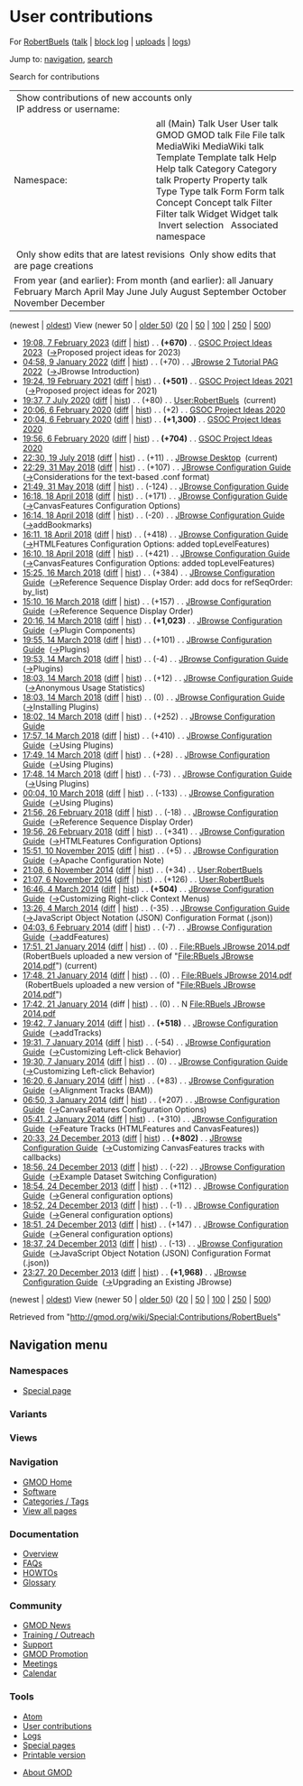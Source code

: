 <div id="mw-page-base" class="noprint">

</div>

<div id="mw-head-base" class="noprint">

</div>

<div id="content" class="mw-body" role="main">

<span id="top"></span>

<div id="mw-js-message" style="display:none;">

</div>



# <span dir="auto">User contributions</span>

<div id="bodyContent">

<div id="contentSub">

For [RobertBuels](/wiki/User:RobertBuels "User:RobertBuels")
([talk](/wiki/User_talk:RobertBuels "User talk:RobertBuels") \| [block
log](/mediawiki/index.php?title=Special:Log/block&page=User%3ARobertBuels "Special:Log/block")
\|
[uploads](/wiki/Special:ListFiles/RobertBuels "Special:ListFiles/RobertBuels")
\| [logs](/wiki/Special:Log/RobertBuels "Special:Log/RobertBuels"))

</div>

<div id="jump-to-nav" class="mw-jump">

Jump to: [navigation](#mw-navigation), [search](#p-search)

</div>

<div id="mw-content-text">

Search for contributions

<table class="mw-contributions-table">
<colgroup>
<col style="width: 50%" />
<col style="width: 50%" />
</colgroup>
<tbody>
<tr class="odd">
<td colspan="2"> Show contributions of new accounts only<br />
 IP address or username:</td>
</tr>
<tr class="even">
<td class="mw-label">Namespace:</td>
<td>all (Main) Talk User User talk GMOD GMOD talk File File talk
MediaWiki MediaWiki talk Template Template talk Help Help talk Category
Category talk Property Property talk Type Type talk Form Form talk
Concept Concept talk Filter Filter talk Widget Widget talk  
 Invert selection 
 Associated namespace </td>
</tr>
<tr class="odd">
<td colspan="2"></td>
</tr>
<tr class="even">
<td colspan="2"> Only show edits that are latest revisions
 Only show edits that are page creations</td>
</tr>
<tr class="odd">
<td colspan="2">From year (and earlier): From month (and earlier): all
January February March April May June July August September October
November December</td>
</tr>
</tbody>
</table>

(newest \| <a
href="/mediawiki/index.php?title=Special:Contributions/RobertBuels&amp;dir=prev&amp;target=RobertBuels"
class="mw-lastlink" rel="last"
title="Special:Contributions/RobertBuels">oldest</a>) View (newer 50 \|
<a
href="/mediawiki/index.php?title=Special:Contributions/RobertBuels&amp;offset=20131220232730&amp;target=RobertBuels"
class="mw-nextlink" rel="next"
title="Special:Contributions/RobertBuels">older 50</a>) (<a
href="/mediawiki/index.php?title=Special:Contributions/RobertBuels&amp;offset=&amp;limit=20&amp;target=RobertBuels"
class="mw-numlink" title="Special:Contributions/RobertBuels">20</a> \|
<a
href="/mediawiki/index.php?title=Special:Contributions/RobertBuels&amp;offset=&amp;limit=50&amp;target=RobertBuels"
class="mw-numlink" title="Special:Contributions/RobertBuels">50</a> \|
<a
href="/mediawiki/index.php?title=Special:Contributions/RobertBuels&amp;offset=&amp;limit=100&amp;target=RobertBuels"
class="mw-numlink" title="Special:Contributions/RobertBuels">100</a> \|
<a
href="/mediawiki/index.php?title=Special:Contributions/RobertBuels&amp;offset=&amp;limit=250&amp;target=RobertBuels"
class="mw-numlink" title="Special:Contributions/RobertBuels">250</a> \|
<a
href="/mediawiki/index.php?title=Special:Contributions/RobertBuels&amp;offset=&amp;limit=500&amp;target=RobertBuels"
class="mw-numlink" title="Special:Contributions/RobertBuels">500</a>)

- <a
  href="/mediawiki/index.php?title=GSOC_Project_Ideas_2023&amp;oldid=28467"
  class="mw-changeslist-date" title="GSOC Project Ideas 2023">19:08, 7
  February 2023</a>
  ([diff](/mediawiki/index.php?title=GSOC_Project_Ideas_2023&diff=prev&oldid=28467 "GSOC Project Ideas 2023")
  \|
  [hist](/mediawiki/index.php?title=GSOC_Project_Ideas_2023&action=history "GSOC Project Ideas 2023"))
  <span class="mw-changeslist-separator">. .</span> **(+670)**‎
  <span class="mw-changeslist-separator">. .</span>
  <a href="/wiki/GSOC_Project_Ideas_2023" class="mw-contributions-title"
  title="GSOC Project Ideas 2023">GSOC Project Ideas 2023</a> ‎
  <span class="comment">([→](/wiki/GSOC_Project_Ideas_2023#Proposed_project_ideas_for_2023 "GSOC Project Ideas 2023")‎<span dir="auto"><span class="autocomment">Proposed
  project ideas for 2023</span></span>)</span>
- <a
  href="/mediawiki/index.php?title=JBrowse_2_Tutorial_PAG_2022&amp;oldid=28102"
  class="mw-changeslist-date" title="JBrowse 2 Tutorial PAG 2022">04:58, 9
  January 2022</a>
  ([diff](/mediawiki/index.php?title=JBrowse_2_Tutorial_PAG_2022&diff=prev&oldid=28102 "JBrowse 2 Tutorial PAG 2022")
  \|
  [hist](/mediawiki/index.php?title=JBrowse_2_Tutorial_PAG_2022&action=history "JBrowse 2 Tutorial PAG 2022"))
  <span class="mw-changeslist-separator">. .</span>
  <span class="mw-plusminus-pos" dir="ltr"
  title="23,497 bytes after change">(+70)</span>‎
  <span class="mw-changeslist-separator">. .</span>
  <a href="/wiki/JBrowse_2_Tutorial_PAG_2022"
  class="mw-contributions-title"
  title="JBrowse 2 Tutorial PAG 2022">JBrowse 2 Tutorial PAG 2022</a> ‎
  <span class="comment">([→](/wiki/JBrowse_2_Tutorial_PAG_2022#JBrowse_Introduction "JBrowse 2 Tutorial PAG 2022")‎<span dir="auto"><span class="autocomment">JBrowse
  Introduction</span></span>)</span>
- <a
  href="/mediawiki/index.php?title=GSOC_Project_Ideas_2021&amp;oldid=27921"
  class="mw-changeslist-date" title="GSOC Project Ideas 2021">19:24, 19
  February 2021</a>
  ([diff](/mediawiki/index.php?title=GSOC_Project_Ideas_2021&diff=prev&oldid=27921 "GSOC Project Ideas 2021")
  \|
  [hist](/mediawiki/index.php?title=GSOC_Project_Ideas_2021&action=history "GSOC Project Ideas 2021"))
  <span class="mw-changeslist-separator">. .</span> **(+501)**‎
  <span class="mw-changeslist-separator">. .</span>
  <a href="/wiki/GSOC_Project_Ideas_2021" class="mw-contributions-title"
  title="GSOC Project Ideas 2021">GSOC Project Ideas 2021</a> ‎
  <span class="comment">([→](/wiki/GSOC_Project_Ideas_2021#Proposed_project_ideas_for_2021 "GSOC Project Ideas 2021")‎<span dir="auto"><span class="autocomment">Proposed
  project ideas for 2021</span></span>)</span>
- <a href="/mediawiki/index.php?title=User:RobertBuels&amp;oldid=27896"
  class="mw-changeslist-date" title="User:RobertBuels">19:37, 7 July
  2020</a>
  ([diff](/mediawiki/index.php?title=User:RobertBuels&diff=prev&oldid=27896 "User:RobertBuels")
  \|
  [hist](/mediawiki/index.php?title=User:RobertBuels&action=history "User:RobertBuels"))
  <span class="mw-changeslist-separator">. .</span>
  <span class="mw-plusminus-pos" dir="ltr"
  title="1,139 bytes after change">(+80)</span>‎
  <span class="mw-changeslist-separator">. .</span>
  <a href="/wiki/User:RobertBuels" class="mw-contributions-title"
  title="User:RobertBuels">User:RobertBuels</a> ‎
  <span class="mw-uctop">(current)</span>
- <a
  href="/mediawiki/index.php?title=GSOC_Project_Ideas_2020&amp;oldid=27870"
  class="mw-changeslist-date" title="GSOC Project Ideas 2020">20:06, 6
  February 2020</a>
  ([diff](/mediawiki/index.php?title=GSOC_Project_Ideas_2020&diff=prev&oldid=27870 "GSOC Project Ideas 2020")
  \|
  [hist](/mediawiki/index.php?title=GSOC_Project_Ideas_2020&action=history "GSOC Project Ideas 2020"))
  <span class="mw-changeslist-separator">. .</span>
  <span class="mw-plusminus-pos" dir="ltr"
  title="18,769 bytes after change">(+2)</span>‎
  <span class="mw-changeslist-separator">. .</span>
  <a href="/wiki/GSOC_Project_Ideas_2020" class="mw-contributions-title"
  title="GSOC Project Ideas 2020">GSOC Project Ideas 2020</a> ‎
- <a
  href="/mediawiki/index.php?title=GSOC_Project_Ideas_2020&amp;oldid=27869"
  class="mw-changeslist-date" title="GSOC Project Ideas 2020">20:04, 6
  February 2020</a>
  ([diff](/mediawiki/index.php?title=GSOC_Project_Ideas_2020&diff=prev&oldid=27869 "GSOC Project Ideas 2020")
  \|
  [hist](/mediawiki/index.php?title=GSOC_Project_Ideas_2020&action=history "GSOC Project Ideas 2020"))
  <span class="mw-changeslist-separator">. .</span> **(+1,300)**‎
  <span class="mw-changeslist-separator">. .</span>
  <a href="/wiki/GSOC_Project_Ideas_2020" class="mw-contributions-title"
  title="GSOC Project Ideas 2020">GSOC Project Ideas 2020</a> ‎
- <a
  href="/mediawiki/index.php?title=GSOC_Project_Ideas_2020&amp;oldid=27868"
  class="mw-changeslist-date" title="GSOC Project Ideas 2020">19:56, 6
  February 2020</a>
  ([diff](/mediawiki/index.php?title=GSOC_Project_Ideas_2020&diff=prev&oldid=27868 "GSOC Project Ideas 2020")
  \|
  [hist](/mediawiki/index.php?title=GSOC_Project_Ideas_2020&action=history "GSOC Project Ideas 2020"))
  <span class="mw-changeslist-separator">. .</span> **(+704)**‎
  <span class="mw-changeslist-separator">. .</span>
  <a href="/wiki/GSOC_Project_Ideas_2020" class="mw-contributions-title"
  title="GSOC Project Ideas 2020">GSOC Project Ideas 2020</a> ‎
- <a href="/mediawiki/index.php?title=JBrowse_Desktop&amp;oldid=27703"
  class="mw-changeslist-date" title="JBrowse Desktop">22:30, 19 July
  2018</a>
  ([diff](/mediawiki/index.php?title=JBrowse_Desktop&diff=prev&oldid=27703 "JBrowse Desktop")
  \|
  [hist](/mediawiki/index.php?title=JBrowse_Desktop&action=history "JBrowse Desktop"))
  <span class="mw-changeslist-separator">. .</span>
  <span class="mw-plusminus-pos" dir="ltr"
  title="3,315 bytes after change">(+11)</span>‎
  <span class="mw-changeslist-separator">. .</span>
  <a href="/wiki/JBrowse_Desktop" class="mw-contributions-title"
  title="JBrowse Desktop">JBrowse Desktop</a> ‎
  <span class="mw-uctop">(current)</span>
- <a
  href="/mediawiki/index.php?title=JBrowse_Configuration_Guide&amp;oldid=27695"
  class="mw-changeslist-date" title="JBrowse Configuration Guide">22:29,
  31 May 2018</a>
  ([diff](/mediawiki/index.php?title=JBrowse_Configuration_Guide&diff=prev&oldid=27695 "JBrowse Configuration Guide")
  \|
  [hist](/mediawiki/index.php?title=JBrowse_Configuration_Guide&action=history "JBrowse Configuration Guide"))
  <span class="mw-changeslist-separator">. .</span>
  <span class="mw-plusminus-pos" dir="ltr"
  title="188,819 bytes after change">(+107)</span>‎
  <span class="mw-changeslist-separator">. .</span>
  <a href="/wiki/JBrowse_Configuration_Guide"
  class="mw-contributions-title"
  title="JBrowse Configuration Guide">JBrowse Configuration Guide</a> ‎
  <span class="comment">([→](/wiki/JBrowse_Configuration_Guide#Considerations_for_the_text-based_.conf_format "JBrowse Configuration Guide")‎<span dir="auto"><span class="autocomment">Considerations
  for the text-based .conf format</span></span>)</span>
- <a
  href="/mediawiki/index.php?title=JBrowse_Configuration_Guide&amp;oldid=27694"
  class="mw-changeslist-date" title="JBrowse Configuration Guide">21:49,
  31 May 2018</a>
  ([diff](/mediawiki/index.php?title=JBrowse_Configuration_Guide&diff=prev&oldid=27694 "JBrowse Configuration Guide")
  \|
  [hist](/mediawiki/index.php?title=JBrowse_Configuration_Guide&action=history "JBrowse Configuration Guide"))
  <span class="mw-changeslist-separator">. .</span>
  <span class="mw-plusminus-neg" dir="ltr"
  title="188,712 bytes after change">(-124)</span>‎
  <span class="mw-changeslist-separator">. .</span>
  <a href="/wiki/JBrowse_Configuration_Guide"
  class="mw-contributions-title"
  title="JBrowse Configuration Guide">JBrowse Configuration Guide</a> ‎
- <a
  href="/mediawiki/index.php?title=JBrowse_Configuration_Guide&amp;oldid=27676"
  class="mw-changeslist-date" title="JBrowse Configuration Guide">16:18,
  18 April 2018</a>
  ([diff](/mediawiki/index.php?title=JBrowse_Configuration_Guide&diff=prev&oldid=27676 "JBrowse Configuration Guide")
  \|
  [hist](/mediawiki/index.php?title=JBrowse_Configuration_Guide&action=history "JBrowse Configuration Guide"))
  <span class="mw-changeslist-separator">. .</span>
  <span class="mw-plusminus-pos" dir="ltr"
  title="187,319 bytes after change">(+171)</span>‎
  <span class="mw-changeslist-separator">. .</span>
  <a href="/wiki/JBrowse_Configuration_Guide"
  class="mw-contributions-title"
  title="JBrowse Configuration Guide">JBrowse Configuration Guide</a> ‎
  <span class="comment">([→](/wiki/JBrowse_Configuration_Guide#CanvasFeatures_Configuration_Options "JBrowse Configuration Guide")‎<span dir="auto"><span class="autocomment">CanvasFeatures
  Configuration Options</span></span>)</span>
- <a
  href="/mediawiki/index.php?title=JBrowse_Configuration_Guide&amp;oldid=27675"
  class="mw-changeslist-date" title="JBrowse Configuration Guide">16:14,
  18 April 2018</a>
  ([diff](/mediawiki/index.php?title=JBrowse_Configuration_Guide&diff=prev&oldid=27675 "JBrowse Configuration Guide")
  \|
  [hist](/mediawiki/index.php?title=JBrowse_Configuration_Guide&action=history "JBrowse Configuration Guide"))
  <span class="mw-changeslist-separator">. .</span>
  <span class="mw-plusminus-neg" dir="ltr"
  title="187,148 bytes after change">(-20)</span>‎
  <span class="mw-changeslist-separator">. .</span>
  <a href="/wiki/JBrowse_Configuration_Guide"
  class="mw-contributions-title"
  title="JBrowse Configuration Guide">JBrowse Configuration Guide</a> ‎
  <span class="comment">([→](/wiki/JBrowse_Configuration_Guide#addBookmarks "JBrowse Configuration Guide")‎<span dir="auto"><span class="autocomment">addBookmarks</span></span>)</span>
- <a
  href="/mediawiki/index.php?title=JBrowse_Configuration_Guide&amp;oldid=27674"
  class="mw-changeslist-date" title="JBrowse Configuration Guide">16:11,
  18 April 2018</a>
  ([diff](/mediawiki/index.php?title=JBrowse_Configuration_Guide&diff=prev&oldid=27674 "JBrowse Configuration Guide")
  \|
  [hist](/mediawiki/index.php?title=JBrowse_Configuration_Guide&action=history "JBrowse Configuration Guide"))
  <span class="mw-changeslist-separator">. .</span>
  <span class="mw-plusminus-pos" dir="ltr"
  title="187,168 bytes after change">(+418)</span>‎
  <span class="mw-changeslist-separator">. .</span>
  <a href="/wiki/JBrowse_Configuration_Guide"
  class="mw-contributions-title"
  title="JBrowse Configuration Guide">JBrowse Configuration Guide</a> ‎
  <span class="comment">([→](/wiki/JBrowse_Configuration_Guide#HTMLFeatures_Configuration_Options "JBrowse Configuration Guide")‎<span dir="auto"><span class="autocomment">HTMLFeatures
  Configuration Options: </span> added topLevelFeatures</span>)</span>
- <a
  href="/mediawiki/index.php?title=JBrowse_Configuration_Guide&amp;oldid=27673"
  class="mw-changeslist-date" title="JBrowse Configuration Guide">16:10,
  18 April 2018</a>
  ([diff](/mediawiki/index.php?title=JBrowse_Configuration_Guide&diff=prev&oldid=27673 "JBrowse Configuration Guide")
  \|
  [hist](/mediawiki/index.php?title=JBrowse_Configuration_Guide&action=history "JBrowse Configuration Guide"))
  <span class="mw-changeslist-separator">. .</span>
  <span class="mw-plusminus-pos" dir="ltr"
  title="186,750 bytes after change">(+421)</span>‎
  <span class="mw-changeslist-separator">. .</span>
  <a href="/wiki/JBrowse_Configuration_Guide"
  class="mw-contributions-title"
  title="JBrowse Configuration Guide">JBrowse Configuration Guide</a> ‎
  <span class="comment">([→](/wiki/JBrowse_Configuration_Guide#CanvasFeatures_Configuration_Options "JBrowse Configuration Guide")‎<span dir="auto"><span class="autocomment">CanvasFeatures
  Configuration Options: </span> added topLevelFeatures</span>)</span>
- <a
  href="/mediawiki/index.php?title=JBrowse_Configuration_Guide&amp;oldid=27627"
  class="mw-changeslist-date" title="JBrowse Configuration Guide">15:25,
  16 March 2018</a>
  ([diff](/mediawiki/index.php?title=JBrowse_Configuration_Guide&diff=prev&oldid=27627 "JBrowse Configuration Guide")
  \|
  [hist](/mediawiki/index.php?title=JBrowse_Configuration_Guide&action=history "JBrowse Configuration Guide"))
  <span class="mw-changeslist-separator">. .</span>
  <span class="mw-plusminus-pos" dir="ltr"
  title="185,515 bytes after change">(+384)</span>‎
  <span class="mw-changeslist-separator">. .</span>
  <a href="/wiki/JBrowse_Configuration_Guide"
  class="mw-contributions-title"
  title="JBrowse Configuration Guide">JBrowse Configuration Guide</a> ‎
  <span class="comment">([→](/wiki/JBrowse_Configuration_Guide#Reference_Sequence_Display_Order "JBrowse Configuration Guide")‎<span dir="auto"><span class="autocomment">Reference
  Sequence Display Order: </span> add docs for refSeqOrder:
  by_list</span>)</span>
- <a
  href="/mediawiki/index.php?title=JBrowse_Configuration_Guide&amp;oldid=27626"
  class="mw-changeslist-date" title="JBrowse Configuration Guide">15:10,
  16 March 2018</a>
  ([diff](/mediawiki/index.php?title=JBrowse_Configuration_Guide&diff=prev&oldid=27626 "JBrowse Configuration Guide")
  \|
  [hist](/mediawiki/index.php?title=JBrowse_Configuration_Guide&action=history "JBrowse Configuration Guide"))
  <span class="mw-changeslist-separator">. .</span>
  <span class="mw-plusminus-pos" dir="ltr"
  title="185,131 bytes after change">(+157)</span>‎
  <span class="mw-changeslist-separator">. .</span>
  <a href="/wiki/JBrowse_Configuration_Guide"
  class="mw-contributions-title"
  title="JBrowse Configuration Guide">JBrowse Configuration Guide</a> ‎
  <span class="comment">([→](/wiki/JBrowse_Configuration_Guide#Reference_Sequence_Display_Order "JBrowse Configuration Guide")‎<span dir="auto"><span class="autocomment">Reference
  Sequence Display Order</span></span>)</span>
- <a
  href="/mediawiki/index.php?title=JBrowse_Configuration_Guide&amp;oldid=27625"
  class="mw-changeslist-date" title="JBrowse Configuration Guide">20:16,
  14 March 2018</a>
  ([diff](/mediawiki/index.php?title=JBrowse_Configuration_Guide&diff=prev&oldid=27625 "JBrowse Configuration Guide")
  \|
  [hist](/mediawiki/index.php?title=JBrowse_Configuration_Guide&action=history "JBrowse Configuration Guide"))
  <span class="mw-changeslist-separator">. .</span> **(+1,023)**‎
  <span class="mw-changeslist-separator">. .</span>
  <a href="/wiki/JBrowse_Configuration_Guide"
  class="mw-contributions-title"
  title="JBrowse Configuration Guide">JBrowse Configuration Guide</a> ‎
  <span class="comment">([→](/wiki/JBrowse_Configuration_Guide#Plugin_Components "JBrowse Configuration Guide")‎<span dir="auto"><span class="autocomment">Plugin
  Components</span></span>)</span>
- <a
  href="/mediawiki/index.php?title=JBrowse_Configuration_Guide&amp;oldid=27624"
  class="mw-changeslist-date" title="JBrowse Configuration Guide">19:55,
  14 March 2018</a>
  ([diff](/mediawiki/index.php?title=JBrowse_Configuration_Guide&diff=prev&oldid=27624 "JBrowse Configuration Guide")
  \|
  [hist](/mediawiki/index.php?title=JBrowse_Configuration_Guide&action=history "JBrowse Configuration Guide"))
  <span class="mw-changeslist-separator">. .</span>
  <span class="mw-plusminus-pos" dir="ltr"
  title="183,951 bytes after change">(+101)</span>‎
  <span class="mw-changeslist-separator">. .</span>
  <a href="/wiki/JBrowse_Configuration_Guide"
  class="mw-contributions-title"
  title="JBrowse Configuration Guide">JBrowse Configuration Guide</a> ‎
  <span class="comment">([→](/wiki/JBrowse_Configuration_Guide#Plugins "JBrowse Configuration Guide")‎<span dir="auto"><span class="autocomment">Plugins</span></span>)</span>
- <a
  href="/mediawiki/index.php?title=JBrowse_Configuration_Guide&amp;oldid=27623"
  class="mw-changeslist-date" title="JBrowse Configuration Guide">19:53,
  14 March 2018</a>
  ([diff](/mediawiki/index.php?title=JBrowse_Configuration_Guide&diff=prev&oldid=27623 "JBrowse Configuration Guide")
  \|
  [hist](/mediawiki/index.php?title=JBrowse_Configuration_Guide&action=history "JBrowse Configuration Guide"))
  <span class="mw-changeslist-separator">. .</span>
  <span class="mw-plusminus-neg" dir="ltr"
  title="183,850 bytes after change">(-4)</span>‎
  <span class="mw-changeslist-separator">. .</span>
  <a href="/wiki/JBrowse_Configuration_Guide"
  class="mw-contributions-title"
  title="JBrowse Configuration Guide">JBrowse Configuration Guide</a> ‎
  <span class="comment">([→](/wiki/JBrowse_Configuration_Guide#Plugins "JBrowse Configuration Guide")‎<span dir="auto"><span class="autocomment">Plugins</span></span>)</span>
- <a
  href="/mediawiki/index.php?title=JBrowse_Configuration_Guide&amp;oldid=27622"
  class="mw-changeslist-date" title="JBrowse Configuration Guide">18:03,
  14 March 2018</a>
  ([diff](/mediawiki/index.php?title=JBrowse_Configuration_Guide&diff=prev&oldid=27622 "JBrowse Configuration Guide")
  \|
  [hist](/mediawiki/index.php?title=JBrowse_Configuration_Guide&action=history "JBrowse Configuration Guide"))
  <span class="mw-changeslist-separator">. .</span>
  <span class="mw-plusminus-pos" dir="ltr"
  title="183,854 bytes after change">(+12)</span>‎
  <span class="mw-changeslist-separator">. .</span>
  <a href="/wiki/JBrowse_Configuration_Guide"
  class="mw-contributions-title"
  title="JBrowse Configuration Guide">JBrowse Configuration Guide</a> ‎
  <span class="comment">([→](/wiki/JBrowse_Configuration_Guide#Anonymous_Usage_Statistics "JBrowse Configuration Guide")‎<span dir="auto"><span class="autocomment">Anonymous
  Usage Statistics</span></span>)</span>
- <a
  href="/mediawiki/index.php?title=JBrowse_Configuration_Guide&amp;oldid=27621"
  class="mw-changeslist-date" title="JBrowse Configuration Guide">18:03,
  14 March 2018</a>
  ([diff](/mediawiki/index.php?title=JBrowse_Configuration_Guide&diff=prev&oldid=27621 "JBrowse Configuration Guide")
  \|
  [hist](/mediawiki/index.php?title=JBrowse_Configuration_Guide&action=history "JBrowse Configuration Guide"))
  <span class="mw-changeslist-separator">. .</span>
  <span class="mw-plusminus-null" dir="ltr"
  title="183,842 bytes after change">(0)</span>‎
  <span class="mw-changeslist-separator">. .</span>
  <a href="/wiki/JBrowse_Configuration_Guide"
  class="mw-contributions-title"
  title="JBrowse Configuration Guide">JBrowse Configuration Guide</a> ‎
  <span class="comment">([→](/wiki/JBrowse_Configuration_Guide#Installing_Plugins "JBrowse Configuration Guide")‎<span dir="auto"><span class="autocomment">Installing
  Plugins</span></span>)</span>
- <a
  href="/mediawiki/index.php?title=JBrowse_Configuration_Guide&amp;oldid=27620"
  class="mw-changeslist-date" title="JBrowse Configuration Guide">18:02,
  14 March 2018</a>
  ([diff](/mediawiki/index.php?title=JBrowse_Configuration_Guide&diff=prev&oldid=27620 "JBrowse Configuration Guide")
  \|
  [hist](/mediawiki/index.php?title=JBrowse_Configuration_Guide&action=history "JBrowse Configuration Guide"))
  <span class="mw-changeslist-separator">. .</span>
  <span class="mw-plusminus-pos" dir="ltr"
  title="183,842 bytes after change">(+252)</span>‎
  <span class="mw-changeslist-separator">. .</span>
  <a href="/wiki/JBrowse_Configuration_Guide"
  class="mw-contributions-title"
  title="JBrowse Configuration Guide">JBrowse Configuration Guide</a> ‎
- <a
  href="/mediawiki/index.php?title=JBrowse_Configuration_Guide&amp;oldid=27619"
  class="mw-changeslist-date" title="JBrowse Configuration Guide">17:57,
  14 March 2018</a>
  ([diff](/mediawiki/index.php?title=JBrowse_Configuration_Guide&diff=prev&oldid=27619 "JBrowse Configuration Guide")
  \|
  [hist](/mediawiki/index.php?title=JBrowse_Configuration_Guide&action=history "JBrowse Configuration Guide"))
  <span class="mw-changeslist-separator">. .</span>
  <span class="mw-plusminus-pos" dir="ltr"
  title="183,590 bytes after change">(+410)</span>‎
  <span class="mw-changeslist-separator">. .</span>
  <a href="/wiki/JBrowse_Configuration_Guide"
  class="mw-contributions-title"
  title="JBrowse Configuration Guide">JBrowse Configuration Guide</a> ‎
  <span class="comment">([→](/wiki/JBrowse_Configuration_Guide#Using_Plugins "JBrowse Configuration Guide")‎<span dir="auto"><span class="autocomment">Using
  Plugins</span></span>)</span>
- <a
  href="/mediawiki/index.php?title=JBrowse_Configuration_Guide&amp;oldid=27618"
  class="mw-changeslist-date" title="JBrowse Configuration Guide">17:49,
  14 March 2018</a>
  ([diff](/mediawiki/index.php?title=JBrowse_Configuration_Guide&diff=prev&oldid=27618 "JBrowse Configuration Guide")
  \|
  [hist](/mediawiki/index.php?title=JBrowse_Configuration_Guide&action=history "JBrowse Configuration Guide"))
  <span class="mw-changeslist-separator">. .</span>
  <span class="mw-plusminus-pos" dir="ltr"
  title="183,180 bytes after change">(+28)</span>‎
  <span class="mw-changeslist-separator">. .</span>
  <a href="/wiki/JBrowse_Configuration_Guide"
  class="mw-contributions-title"
  title="JBrowse Configuration Guide">JBrowse Configuration Guide</a> ‎
  <span class="comment">([→](/wiki/JBrowse_Configuration_Guide#Using_Plugins "JBrowse Configuration Guide")‎<span dir="auto"><span class="autocomment">Using
  Plugins</span></span>)</span>
- <a
  href="/mediawiki/index.php?title=JBrowse_Configuration_Guide&amp;oldid=27617"
  class="mw-changeslist-date" title="JBrowse Configuration Guide">17:48,
  14 March 2018</a>
  ([diff](/mediawiki/index.php?title=JBrowse_Configuration_Guide&diff=prev&oldid=27617 "JBrowse Configuration Guide")
  \|
  [hist](/mediawiki/index.php?title=JBrowse_Configuration_Guide&action=history "JBrowse Configuration Guide"))
  <span class="mw-changeslist-separator">. .</span>
  <span class="mw-plusminus-neg" dir="ltr"
  title="183,152 bytes after change">(-73)</span>‎
  <span class="mw-changeslist-separator">. .</span>
  <a href="/wiki/JBrowse_Configuration_Guide"
  class="mw-contributions-title"
  title="JBrowse Configuration Guide">JBrowse Configuration Guide</a> ‎
  <span class="comment">([→](/wiki/JBrowse_Configuration_Guide#Using_Plugins "JBrowse Configuration Guide")‎<span dir="auto"><span class="autocomment">Using
  Plugins</span></span>)</span>
- <a
  href="/mediawiki/index.php?title=JBrowse_Configuration_Guide&amp;oldid=27616"
  class="mw-changeslist-date" title="JBrowse Configuration Guide">00:04,
  10 March 2018</a>
  ([diff](/mediawiki/index.php?title=JBrowse_Configuration_Guide&diff=prev&oldid=27616 "JBrowse Configuration Guide")
  \|
  [hist](/mediawiki/index.php?title=JBrowse_Configuration_Guide&action=history "JBrowse Configuration Guide"))
  <span class="mw-changeslist-separator">. .</span>
  <span class="mw-plusminus-neg" dir="ltr"
  title="183,225 bytes after change">(-133)</span>‎
  <span class="mw-changeslist-separator">. .</span>
  <a href="/wiki/JBrowse_Configuration_Guide"
  class="mw-contributions-title"
  title="JBrowse Configuration Guide">JBrowse Configuration Guide</a> ‎
  <span class="comment">([→](/wiki/JBrowse_Configuration_Guide#Using_Plugins "JBrowse Configuration Guide")‎<span dir="auto"><span class="autocomment">Using
  Plugins</span></span>)</span>
- <a
  href="/mediawiki/index.php?title=JBrowse_Configuration_Guide&amp;oldid=27611"
  class="mw-changeslist-date" title="JBrowse Configuration Guide">21:56,
  26 February 2018</a>
  ([diff](/mediawiki/index.php?title=JBrowse_Configuration_Guide&diff=prev&oldid=27611 "JBrowse Configuration Guide")
  \|
  [hist](/mediawiki/index.php?title=JBrowse_Configuration_Guide&action=history "JBrowse Configuration Guide"))
  <span class="mw-changeslist-separator">. .</span>
  <span class="mw-plusminus-neg" dir="ltr"
  title="183,358 bytes after change">(-18)</span>‎
  <span class="mw-changeslist-separator">. .</span>
  <a href="/wiki/JBrowse_Configuration_Guide"
  class="mw-contributions-title"
  title="JBrowse Configuration Guide">JBrowse Configuration Guide</a> ‎
  <span class="comment">([→](/wiki/JBrowse_Configuration_Guide#Reference_Sequence_Display_Order "JBrowse Configuration Guide")‎<span dir="auto"><span class="autocomment">Reference
  Sequence Display Order</span></span>)</span>
- <a
  href="/mediawiki/index.php?title=JBrowse_Configuration_Guide&amp;oldid=27610"
  class="mw-changeslist-date" title="JBrowse Configuration Guide">19:56,
  26 February 2018</a>
  ([diff](/mediawiki/index.php?title=JBrowse_Configuration_Guide&diff=prev&oldid=27610 "JBrowse Configuration Guide")
  \|
  [hist](/mediawiki/index.php?title=JBrowse_Configuration_Guide&action=history "JBrowse Configuration Guide"))
  <span class="mw-changeslist-separator">. .</span>
  <span class="mw-plusminus-pos" dir="ltr"
  title="183,376 bytes after change">(+341)</span>‎
  <span class="mw-changeslist-separator">. .</span>
  <a href="/wiki/JBrowse_Configuration_Guide"
  class="mw-contributions-title"
  title="JBrowse Configuration Guide">JBrowse Configuration Guide</a> ‎
  <span class="comment">([→](/wiki/JBrowse_Configuration_Guide#HTMLFeatures_Configuration_Options "JBrowse Configuration Guide")‎<span dir="auto"><span class="autocomment">HTMLFeatures
  Configuration Options</span></span>)</span>
- <a
  href="/mediawiki/index.php?title=JBrowse_Configuration_Guide&amp;oldid=26798"
  class="mw-changeslist-date" title="JBrowse Configuration Guide">15:51,
  10 November 2015</a>
  ([diff](/mediawiki/index.php?title=JBrowse_Configuration_Guide&diff=prev&oldid=26798 "JBrowse Configuration Guide")
  \|
  [hist](/mediawiki/index.php?title=JBrowse_Configuration_Guide&action=history "JBrowse Configuration Guide"))
  <span class="mw-changeslist-separator">. .</span>
  <span class="mw-plusminus-pos" dir="ltr"
  title="150,738 bytes after change">(+5)</span>‎
  <span class="mw-changeslist-separator">. .</span>
  <a href="/wiki/JBrowse_Configuration_Guide"
  class="mw-contributions-title"
  title="JBrowse Configuration Guide">JBrowse Configuration Guide</a> ‎
  <span class="comment">([→](/wiki/JBrowse_Configuration_Guide#Apache_Configuration_Note "JBrowse Configuration Guide")‎<span dir="auto"><span class="autocomment">Apache
  Configuration Note</span></span>)</span>
- <a href="/mediawiki/index.php?title=User:RobertBuels&amp;oldid=26219"
  class="mw-changeslist-date" title="User:RobertBuels">21:08, 6 November
  2014</a>
  ([diff](/mediawiki/index.php?title=User:RobertBuels&diff=prev&oldid=26219 "User:RobertBuels")
  \|
  [hist](/mediawiki/index.php?title=User:RobertBuels&action=history "User:RobertBuels"))
  <span class="mw-changeslist-separator">. .</span>
  <span class="mw-plusminus-pos" dir="ltr"
  title="1,059 bytes after change">(+34)</span>‎
  <span class="mw-changeslist-separator">. .</span>
  <a href="/wiki/User:RobertBuels" class="mw-contributions-title"
  title="User:RobertBuels">User:RobertBuels</a> ‎
- <a href="/mediawiki/index.php?title=User:RobertBuels&amp;oldid=26218"
  class="mw-changeslist-date" title="User:RobertBuels">21:07, 6 November
  2014</a>
  ([diff](/mediawiki/index.php?title=User:RobertBuels&diff=prev&oldid=26218 "User:RobertBuels")
  \|
  [hist](/mediawiki/index.php?title=User:RobertBuels&action=history "User:RobertBuels"))
  <span class="mw-changeslist-separator">. .</span>
  <span class="mw-plusminus-pos" dir="ltr"
  title="1,025 bytes after change">(+126)</span>‎
  <span class="mw-changeslist-separator">. .</span>
  <a href="/wiki/User:RobertBuels" class="mw-contributions-title"
  title="User:RobertBuels">User:RobertBuels</a> ‎
- <a
  href="/mediawiki/index.php?title=JBrowse_Configuration_Guide&amp;oldid=25607"
  class="mw-changeslist-date" title="JBrowse Configuration Guide">16:46, 4
  March 2014</a>
  ([diff](/mediawiki/index.php?title=JBrowse_Configuration_Guide&diff=prev&oldid=25607 "JBrowse Configuration Guide")
  \|
  [hist](/mediawiki/index.php?title=JBrowse_Configuration_Guide&action=history "JBrowse Configuration Guide"))
  <span class="mw-changeslist-separator">. .</span> **(+504)**‎
  <span class="mw-changeslist-separator">. .</span>
  <a href="/wiki/JBrowse_Configuration_Guide"
  class="mw-contributions-title"
  title="JBrowse Configuration Guide">JBrowse Configuration Guide</a> ‎
  <span class="comment">([→](/wiki/JBrowse_Configuration_Guide#Customizing_Right-click_Context_Menus "JBrowse Configuration Guide")‎<span dir="auto"><span class="autocomment">Customizing
  Right-click Context Menus</span></span>)</span>
- <a
  href="/mediawiki/index.php?title=JBrowse_Configuration_Guide&amp;oldid=25604"
  class="mw-changeslist-date" title="JBrowse Configuration Guide">13:26, 4
  March 2014</a>
  ([diff](/mediawiki/index.php?title=JBrowse_Configuration_Guide&diff=prev&oldid=25604 "JBrowse Configuration Guide")
  \|
  [hist](/mediawiki/index.php?title=JBrowse_Configuration_Guide&action=history "JBrowse Configuration Guide"))
  <span class="mw-changeslist-separator">. .</span>
  <span class="mw-plusminus-neg" dir="ltr"
  title="124,218 bytes after change">(-35)</span>‎
  <span class="mw-changeslist-separator">. .</span>
  <a href="/wiki/JBrowse_Configuration_Guide"
  class="mw-contributions-title"
  title="JBrowse Configuration Guide">JBrowse Configuration Guide</a> ‎
  <span class="comment">([→](/wiki/JBrowse_Configuration_Guide#JavaScript_Object_Notation_.28JSON.29_Configuration_Format_.28.json.29 "JBrowse Configuration Guide")‎<span dir="auto"><span class="autocomment">JavaScript
  Object Notation (JSON) Configuration Format
  (.json)</span></span>)</span>
- <a
  href="/mediawiki/index.php?title=JBrowse_Configuration_Guide&amp;oldid=25269"
  class="mw-changeslist-date" title="JBrowse Configuration Guide">04:03, 6
  February 2014</a>
  ([diff](/mediawiki/index.php?title=JBrowse_Configuration_Guide&diff=prev&oldid=25269 "JBrowse Configuration Guide")
  \|
  [hist](/mediawiki/index.php?title=JBrowse_Configuration_Guide&action=history "JBrowse Configuration Guide"))
  <span class="mw-changeslist-separator">. .</span>
  <span class="mw-plusminus-neg" dir="ltr"
  title="123,747 bytes after change">(-7)</span>‎
  <span class="mw-changeslist-separator">. .</span>
  <a href="/wiki/JBrowse_Configuration_Guide"
  class="mw-contributions-title"
  title="JBrowse Configuration Guide">JBrowse Configuration Guide</a> ‎
  <span class="comment">([→](/wiki/JBrowse_Configuration_Guide#addFeatures "JBrowse Configuration Guide")‎<span dir="auto"><span class="autocomment">addFeatures</span></span>)</span>
- <a
  href="/mediawiki/index.php?title=File:RBuels_JBrowse_2014.pdf&amp;oldid=25163"
  class="mw-changeslist-date" title="File:RBuels JBrowse 2014.pdf">17:51,
  21 January 2014</a>
  ([diff](/mediawiki/index.php?title=File:RBuels_JBrowse_2014.pdf&diff=prev&oldid=25163 "File:RBuels JBrowse 2014.pdf")
  \|
  [hist](/mediawiki/index.php?title=File:RBuels_JBrowse_2014.pdf&action=history "File:RBuels JBrowse 2014.pdf"))
  <span class="mw-changeslist-separator">. .</span>
  <span class="mw-plusminus-null" dir="ltr"
  title="0 bytes after change">(0)</span>‎
  <span class="mw-changeslist-separator">. .</span>
  <a href="/wiki/File:RBuels_JBrowse_2014.pdf"
  class="mw-contributions-title"
  title="File:RBuels JBrowse 2014.pdf">File:RBuels JBrowse 2014.pdf</a> ‎
  <span class="comment">(RobertBuels uploaded a new version of
  "[File:RBuels JBrowse
  2014.pdf](/wiki/File:RBuels_JBrowse_2014.pdf "File:RBuels JBrowse 2014.pdf")")</span>
  <span class="mw-uctop">(current)</span>
- <a
  href="/mediawiki/index.php?title=File:RBuels_JBrowse_2014.pdf&amp;oldid=25162"
  class="mw-changeslist-date" title="File:RBuels JBrowse 2014.pdf">17:48,
  21 January 2014</a>
  ([diff](/mediawiki/index.php?title=File:RBuels_JBrowse_2014.pdf&diff=prev&oldid=25162 "File:RBuels JBrowse 2014.pdf")
  \|
  [hist](/mediawiki/index.php?title=File:RBuels_JBrowse_2014.pdf&action=history "File:RBuels JBrowse 2014.pdf"))
  <span class="mw-changeslist-separator">. .</span>
  <span class="mw-plusminus-null" dir="ltr"
  title="0 bytes after change">(0)</span>‎
  <span class="mw-changeslist-separator">. .</span>
  <a href="/wiki/File:RBuels_JBrowse_2014.pdf"
  class="mw-contributions-title"
  title="File:RBuels JBrowse 2014.pdf">File:RBuels JBrowse 2014.pdf</a> ‎
  <span class="comment">(RobertBuels uploaded a new version of
  "[File:RBuels JBrowse
  2014.pdf](/wiki/File:RBuels_JBrowse_2014.pdf "File:RBuels JBrowse 2014.pdf")")</span>
- <a
  href="/mediawiki/index.php?title=File:RBuels_JBrowse_2014.pdf&amp;oldid=25161"
  class="mw-changeslist-date" title="File:RBuels JBrowse 2014.pdf">17:42,
  21 January 2014</a> (diff \|
  [hist](/mediawiki/index.php?title=File:RBuels_JBrowse_2014.pdf&action=history "File:RBuels JBrowse 2014.pdf"))
  <span class="mw-changeslist-separator">. .</span>
  <span class="mw-plusminus-null" dir="ltr"
  title="0 bytes after change">(0)</span>‎
  <span class="mw-changeslist-separator">. .</span> N
  <a href="/wiki/File:RBuels_JBrowse_2014.pdf"
  class="mw-contributions-title"
  title="File:RBuels JBrowse 2014.pdf">File:RBuels JBrowse 2014.pdf</a> ‎
- <a
  href="/mediawiki/index.php?title=JBrowse_Configuration_Guide&amp;oldid=25040"
  class="mw-changeslist-date" title="JBrowse Configuration Guide">19:42, 7
  January 2014</a>
  ([diff](/mediawiki/index.php?title=JBrowse_Configuration_Guide&diff=prev&oldid=25040 "JBrowse Configuration Guide")
  \|
  [hist](/mediawiki/index.php?title=JBrowse_Configuration_Guide&action=history "JBrowse Configuration Guide"))
  <span class="mw-changeslist-separator">. .</span> **(+518)**‎
  <span class="mw-changeslist-separator">. .</span>
  <a href="/wiki/JBrowse_Configuration_Guide"
  class="mw-contributions-title"
  title="JBrowse Configuration Guide">JBrowse Configuration Guide</a> ‎
  <span class="comment">([→](/wiki/JBrowse_Configuration_Guide#addTracks "JBrowse Configuration Guide")‎<span dir="auto"><span class="autocomment">addTracks</span></span>)</span>
- <a
  href="/mediawiki/index.php?title=JBrowse_Configuration_Guide&amp;oldid=25039"
  class="mw-changeslist-date" title="JBrowse Configuration Guide">19:31, 7
  January 2014</a>
  ([diff](/mediawiki/index.php?title=JBrowse_Configuration_Guide&diff=prev&oldid=25039 "JBrowse Configuration Guide")
  \|
  [hist](/mediawiki/index.php?title=JBrowse_Configuration_Guide&action=history "JBrowse Configuration Guide"))
  <span class="mw-changeslist-separator">. .</span>
  <span class="mw-plusminus-neg" dir="ltr"
  title="123,233 bytes after change">(-54)</span>‎
  <span class="mw-changeslist-separator">. .</span>
  <a href="/wiki/JBrowse_Configuration_Guide"
  class="mw-contributions-title"
  title="JBrowse Configuration Guide">JBrowse Configuration Guide</a> ‎
  <span class="comment">([→](/wiki/JBrowse_Configuration_Guide#Customizing_Left-click_Behavior "JBrowse Configuration Guide")‎<span dir="auto"><span class="autocomment">Customizing
  Left-click Behavior</span></span>)</span>
- <a
  href="/mediawiki/index.php?title=JBrowse_Configuration_Guide&amp;oldid=25038"
  class="mw-changeslist-date" title="JBrowse Configuration Guide">19:30, 7
  January 2014</a>
  ([diff](/mediawiki/index.php?title=JBrowse_Configuration_Guide&diff=prev&oldid=25038 "JBrowse Configuration Guide")
  \|
  [hist](/mediawiki/index.php?title=JBrowse_Configuration_Guide&action=history "JBrowse Configuration Guide"))
  <span class="mw-changeslist-separator">. .</span>
  <span class="mw-plusminus-null" dir="ltr"
  title="123,287 bytes after change">(0)</span>‎
  <span class="mw-changeslist-separator">. .</span>
  <a href="/wiki/JBrowse_Configuration_Guide"
  class="mw-contributions-title"
  title="JBrowse Configuration Guide">JBrowse Configuration Guide</a> ‎
  <span class="comment">([→](/wiki/JBrowse_Configuration_Guide#Customizing_Left-click_Behavior "JBrowse Configuration Guide")‎<span dir="auto"><span class="autocomment">Customizing
  Left-click Behavior</span></span>)</span>
- <a
  href="/mediawiki/index.php?title=JBrowse_Configuration_Guide&amp;oldid=25032"
  class="mw-changeslist-date" title="JBrowse Configuration Guide">16:20, 6
  January 2014</a>
  ([diff](/mediawiki/index.php?title=JBrowse_Configuration_Guide&diff=prev&oldid=25032 "JBrowse Configuration Guide")
  \|
  [hist](/mediawiki/index.php?title=JBrowse_Configuration_Guide&action=history "JBrowse Configuration Guide"))
  <span class="mw-changeslist-separator">. .</span>
  <span class="mw-plusminus-pos" dir="ltr"
  title="123,287 bytes after change">(+83)</span>‎
  <span class="mw-changeslist-separator">. .</span>
  <a href="/wiki/JBrowse_Configuration_Guide"
  class="mw-contributions-title"
  title="JBrowse Configuration Guide">JBrowse Configuration Guide</a> ‎
  <span class="comment">([→](/wiki/JBrowse_Configuration_Guide#Alignment_Tracks_.28BAM.29 "JBrowse Configuration Guide")‎<span dir="auto"><span class="autocomment">Alignment
  Tracks (BAM)</span></span>)</span>
- <a
  href="/mediawiki/index.php?title=JBrowse_Configuration_Guide&amp;oldid=24992"
  class="mw-changeslist-date" title="JBrowse Configuration Guide">06:50, 3
  January 2014</a>
  ([diff](/mediawiki/index.php?title=JBrowse_Configuration_Guide&diff=prev&oldid=24992 "JBrowse Configuration Guide")
  \|
  [hist](/mediawiki/index.php?title=JBrowse_Configuration_Guide&action=history "JBrowse Configuration Guide"))
  <span class="mw-changeslist-separator">. .</span>
  <span class="mw-plusminus-pos" dir="ltr"
  title="123,204 bytes after change">(+207)</span>‎
  <span class="mw-changeslist-separator">. .</span>
  <a href="/wiki/JBrowse_Configuration_Guide"
  class="mw-contributions-title"
  title="JBrowse Configuration Guide">JBrowse Configuration Guide</a> ‎
  <span class="comment">([→](/wiki/JBrowse_Configuration_Guide#CanvasFeatures_Configuration_Options "JBrowse Configuration Guide")‎<span dir="auto"><span class="autocomment">CanvasFeatures
  Configuration Options</span></span>)</span>
- <a
  href="/mediawiki/index.php?title=JBrowse_Configuration_Guide&amp;oldid=24987"
  class="mw-changeslist-date" title="JBrowse Configuration Guide">05:41, 2
  January 2014</a>
  ([diff](/mediawiki/index.php?title=JBrowse_Configuration_Guide&diff=prev&oldid=24987 "JBrowse Configuration Guide")
  \|
  [hist](/mediawiki/index.php?title=JBrowse_Configuration_Guide&action=history "JBrowse Configuration Guide"))
  <span class="mw-changeslist-separator">. .</span>
  <span class="mw-plusminus-pos" dir="ltr"
  title="122,997 bytes after change">(+310)</span>‎
  <span class="mw-changeslist-separator">. .</span>
  <a href="/wiki/JBrowse_Configuration_Guide"
  class="mw-contributions-title"
  title="JBrowse Configuration Guide">JBrowse Configuration Guide</a> ‎
  <span class="comment">([→](/wiki/JBrowse_Configuration_Guide#Feature_Tracks_.28HTMLFeatures_and_CanvasFeatures.29 "JBrowse Configuration Guide")‎<span dir="auto"><span class="autocomment">Feature
  Tracks (HTMLFeatures and CanvasFeatures)</span></span>)</span>
- <a
  href="/mediawiki/index.php?title=JBrowse_Configuration_Guide&amp;oldid=24981"
  class="mw-changeslist-date" title="JBrowse Configuration Guide">20:33,
  24 December 2013</a>
  ([diff](/mediawiki/index.php?title=JBrowse_Configuration_Guide&diff=prev&oldid=24981 "JBrowse Configuration Guide")
  \|
  [hist](/mediawiki/index.php?title=JBrowse_Configuration_Guide&action=history "JBrowse Configuration Guide"))
  <span class="mw-changeslist-separator">. .</span> **(+802)**‎
  <span class="mw-changeslist-separator">. .</span>
  <a href="/wiki/JBrowse_Configuration_Guide"
  class="mw-contributions-title"
  title="JBrowse Configuration Guide">JBrowse Configuration Guide</a> ‎
  <span class="comment">([→](/wiki/JBrowse_Configuration_Guide#Customizing_CanvasFeatures_tracks_with_callbacks "JBrowse Configuration Guide")‎<span dir="auto"><span class="autocomment">Customizing
  CanvasFeatures tracks with callbacks</span></span>)</span>
- <a
  href="/mediawiki/index.php?title=JBrowse_Configuration_Guide&amp;oldid=24980"
  class="mw-changeslist-date" title="JBrowse Configuration Guide">18:56,
  24 December 2013</a>
  ([diff](/mediawiki/index.php?title=JBrowse_Configuration_Guide&diff=prev&oldid=24980 "JBrowse Configuration Guide")
  \|
  [hist](/mediawiki/index.php?title=JBrowse_Configuration_Guide&action=history "JBrowse Configuration Guide"))
  <span class="mw-changeslist-separator">. .</span>
  <span class="mw-plusminus-neg" dir="ltr"
  title="121,885 bytes after change">(-22)</span>‎
  <span class="mw-changeslist-separator">. .</span>
  <a href="/wiki/JBrowse_Configuration_Guide"
  class="mw-contributions-title"
  title="JBrowse Configuration Guide">JBrowse Configuration Guide</a> ‎
  <span class="comment">([→](/wiki/JBrowse_Configuration_Guide#Example_Dataset_Switching_Configuration "JBrowse Configuration Guide")‎<span dir="auto"><span class="autocomment">Example
  Dataset Switching Configuration</span></span>)</span>
- <a
  href="/mediawiki/index.php?title=JBrowse_Configuration_Guide&amp;oldid=24979"
  class="mw-changeslist-date" title="JBrowse Configuration Guide">18:54,
  24 December 2013</a>
  ([diff](/mediawiki/index.php?title=JBrowse_Configuration_Guide&diff=prev&oldid=24979 "JBrowse Configuration Guide")
  \|
  [hist](/mediawiki/index.php?title=JBrowse_Configuration_Guide&action=history "JBrowse Configuration Guide"))
  <span class="mw-changeslist-separator">. .</span>
  <span class="mw-plusminus-pos" dir="ltr"
  title="121,907 bytes after change">(+112)</span>‎
  <span class="mw-changeslist-separator">. .</span>
  <a href="/wiki/JBrowse_Configuration_Guide"
  class="mw-contributions-title"
  title="JBrowse Configuration Guide">JBrowse Configuration Guide</a> ‎
  <span class="comment">([→](/wiki/JBrowse_Configuration_Guide#General_configuration_options "JBrowse Configuration Guide")‎<span dir="auto"><span class="autocomment">General
  configuration options</span></span>)</span>
- <a
  href="/mediawiki/index.php?title=JBrowse_Configuration_Guide&amp;oldid=24978"
  class="mw-changeslist-date" title="JBrowse Configuration Guide">18:52,
  24 December 2013</a>
  ([diff](/mediawiki/index.php?title=JBrowse_Configuration_Guide&diff=prev&oldid=24978 "JBrowse Configuration Guide")
  \|
  [hist](/mediawiki/index.php?title=JBrowse_Configuration_Guide&action=history "JBrowse Configuration Guide"))
  <span class="mw-changeslist-separator">. .</span>
  <span class="mw-plusminus-neg" dir="ltr"
  title="121,795 bytes after change">(-1)</span>‎
  <span class="mw-changeslist-separator">. .</span>
  <a href="/wiki/JBrowse_Configuration_Guide"
  class="mw-contributions-title"
  title="JBrowse Configuration Guide">JBrowse Configuration Guide</a> ‎
  <span class="comment">([→](/wiki/JBrowse_Configuration_Guide#General_configuration_options "JBrowse Configuration Guide")‎<span dir="auto"><span class="autocomment">General
  configuration options</span></span>)</span>
- <a
  href="/mediawiki/index.php?title=JBrowse_Configuration_Guide&amp;oldid=24977"
  class="mw-changeslist-date" title="JBrowse Configuration Guide">18:51,
  24 December 2013</a>
  ([diff](/mediawiki/index.php?title=JBrowse_Configuration_Guide&diff=prev&oldid=24977 "JBrowse Configuration Guide")
  \|
  [hist](/mediawiki/index.php?title=JBrowse_Configuration_Guide&action=history "JBrowse Configuration Guide"))
  <span class="mw-changeslist-separator">. .</span>
  <span class="mw-plusminus-pos" dir="ltr"
  title="121,796 bytes after change">(+147)</span>‎
  <span class="mw-changeslist-separator">. .</span>
  <a href="/wiki/JBrowse_Configuration_Guide"
  class="mw-contributions-title"
  title="JBrowse Configuration Guide">JBrowse Configuration Guide</a> ‎
  <span class="comment">([→](/wiki/JBrowse_Configuration_Guide#General_configuration_options "JBrowse Configuration Guide")‎<span dir="auto"><span class="autocomment">General
  configuration options</span></span>)</span>
- <a
  href="/mediawiki/index.php?title=JBrowse_Configuration_Guide&amp;oldid=24976"
  class="mw-changeslist-date" title="JBrowse Configuration Guide">18:37,
  24 December 2013</a>
  ([diff](/mediawiki/index.php?title=JBrowse_Configuration_Guide&diff=prev&oldid=24976 "JBrowse Configuration Guide")
  \|
  [hist](/mediawiki/index.php?title=JBrowse_Configuration_Guide&action=history "JBrowse Configuration Guide"))
  <span class="mw-changeslist-separator">. .</span>
  <span class="mw-plusminus-neg" dir="ltr"
  title="121,649 bytes after change">(-13)</span>‎
  <span class="mw-changeslist-separator">. .</span>
  <a href="/wiki/JBrowse_Configuration_Guide"
  class="mw-contributions-title"
  title="JBrowse Configuration Guide">JBrowse Configuration Guide</a> ‎
  <span class="comment">([→](/wiki/JBrowse_Configuration_Guide#JavaScript_Object_Notation_.28JSON.29_Configuration_Format_.28.json.29 "JBrowse Configuration Guide")‎<span dir="auto"><span class="autocomment">JavaScript
  Object Notation (JSON) Configuration Format
  (.json)</span></span>)</span>
- <a
  href="/mediawiki/index.php?title=JBrowse_Configuration_Guide&amp;oldid=24975"
  class="mw-changeslist-date" title="JBrowse Configuration Guide">23:27,
  20 December 2013</a>
  ([diff](/mediawiki/index.php?title=JBrowse_Configuration_Guide&diff=prev&oldid=24975 "JBrowse Configuration Guide")
  \|
  [hist](/mediawiki/index.php?title=JBrowse_Configuration_Guide&action=history "JBrowse Configuration Guide"))
  <span class="mw-changeslist-separator">. .</span> **(+1,968)**‎
  <span class="mw-changeslist-separator">. .</span>
  <a href="/wiki/JBrowse_Configuration_Guide"
  class="mw-contributions-title"
  title="JBrowse Configuration Guide">JBrowse Configuration Guide</a> ‎
  <span class="comment">([→](/wiki/JBrowse_Configuration_Guide#Upgrading_an_Existing_JBrowse "JBrowse Configuration Guide")‎<span dir="auto"><span class="autocomment">Upgrading
  an Existing JBrowse</span></span>)</span>

(newest \| <a
href="/mediawiki/index.php?title=Special:Contributions/RobertBuels&amp;dir=prev&amp;target=RobertBuels"
class="mw-lastlink" rel="last"
title="Special:Contributions/RobertBuels">oldest</a>) View (newer 50 \|
<a
href="/mediawiki/index.php?title=Special:Contributions/RobertBuels&amp;offset=20131220232730&amp;target=RobertBuels"
class="mw-nextlink" rel="next"
title="Special:Contributions/RobertBuels">older 50</a>) (<a
href="/mediawiki/index.php?title=Special:Contributions/RobertBuels&amp;offset=&amp;limit=20&amp;target=RobertBuels"
class="mw-numlink" title="Special:Contributions/RobertBuels">20</a> \|
<a
href="/mediawiki/index.php?title=Special:Contributions/RobertBuels&amp;offset=&amp;limit=50&amp;target=RobertBuels"
class="mw-numlink" title="Special:Contributions/RobertBuels">50</a> \|
<a
href="/mediawiki/index.php?title=Special:Contributions/RobertBuels&amp;offset=&amp;limit=100&amp;target=RobertBuels"
class="mw-numlink" title="Special:Contributions/RobertBuels">100</a> \|
<a
href="/mediawiki/index.php?title=Special:Contributions/RobertBuels&amp;offset=&amp;limit=250&amp;target=RobertBuels"
class="mw-numlink" title="Special:Contributions/RobertBuels">250</a> \|
<a
href="/mediawiki/index.php?title=Special:Contributions/RobertBuels&amp;offset=&amp;limit=500&amp;target=RobertBuels"
class="mw-numlink" title="Special:Contributions/RobertBuels">500</a>)

</div>

<div class="printfooter">

Retrieved from
"<http://gmod.org/wiki/Special:Contributions/RobertBuels>"

</div>

<div id="catlinks" class="catlinks catlinks-allhidden">

</div>

<div class="visualClear">

</div>

</div>

</div>

<div id="mw-navigation">

## Navigation menu

<div id="mw-head">



<div id="left-navigation">

<div id="p-namespaces" class="vectorTabs" role="navigation"
aria-labelledby="p-namespaces-label">

### Namespaces

- <span id="ca-nstab-special">[Special
  page](/wiki/Special:Contributions/RobertBuels "This is a special page, you cannot edit the page itself")</span>

</div>

<div id="p-variants" class="vectorMenu emptyPortlet" role="navigation"
aria-labelledby="p-variants-label">

### 

### Variants[](#)

<div class="menu">

</div>

</div>

</div>

<div id="right-navigation">

<div id="p-views" class="vectorTabs emptyPortlet" role="navigation"
aria-labelledby="p-views-label">

### Views

</div>



</div>



</div>

</div>

</div>

<div id="mw-panel">

<div id="p-logo" role="banner">

<a href="/wiki/Main_Page"
style="background-image: url(http://gmod.org/images/GMOD-cogs.png);"
title="Visit the main page"></a>

</div>

<div id="p-Navigation" class="portal" role="navigation"
aria-labelledby="p-Navigation-label">

### Navigation

<div class="body">

- <span id="n-GMOD-Home">[GMOD Home](/wiki/Main_Page)</span>
- <span id="n-Software">[Software](/wiki/GMOD_Components)</span>
- <span id="n-Categories-.2F-Tags">[Categories /
  Tags](/wiki/Categories)</span>
- <span id="n-View-all-pages">[View all
  pages](/wiki/Special:AllPages)</span>

</div>

</div>

<div id="p-Documentation" class="portal" role="navigation"
aria-labelledby="p-Documentation-label">

### Documentation

<div class="body">

- <span id="n-Overview">[Overview](/wiki/Overview)</span>
- <span id="n-FAQs">[FAQs](/wiki/Category:FAQ)</span>
- <span id="n-HOWTOs">[HOWTOs](/wiki/Category:HOWTO)</span>
- <span id="n-Glossary">[Glossary](/wiki/Glossary)</span>

</div>

</div>

<div id="p-Community" class="portal" role="navigation"
aria-labelledby="p-Community-label">

### Community

<div class="body">

- <span id="n-GMOD-News">[GMOD News](/wiki/GMOD_News)</span>
- <span id="n-Training-.2F-Outreach">[Training /
  Outreach](/wiki/Training_and_Outreach)</span>
- <span id="n-Support">[Support](/wiki/Support)</span>
- <span id="n-GMOD-Promotion">[GMOD
  Promotion](/wiki/GMOD_Promotion)</span>
- <span id="n-Meetings">[Meetings](/wiki/Meetings)</span>
- <span id="n-Calendar">[Calendar](/wiki/Calendar)</span>

</div>

</div>

<div id="p-tb" class="portal" role="navigation"
aria-labelledby="p-tb-label">

### Tools

<div class="body">

- <span id="feedlinks"><a
  href="http://gmod.org/mediawiki/index.php?title=Special:Contributions/RobertBuels&amp;feed=atom"
  id="feed-atom" class="feedlink" rel="alternate"
  type="application/atom+xml" title="Atom feed for this page">Atom</a></span>
- <span id="t-contributions">[User
  contributions](/wiki/Special:Contributions/RobertBuels "A list of contributions of this user")</span>
- <span id="t-log">[Logs](/wiki/Special:Log/RobertBuels)</span>
- <span id="t-specialpages"><a href="/wiki/Special:SpecialPages" accesskey="q"
  title="A list of all special pages [q]">Special pages</a></span>
- <span id="t-print"><a
  href="/mediawiki/index.php?title=Special:Contributions/RobertBuels&amp;printable=yes"
  rel="alternate" accesskey="p"
  title="Printable version of this page [p]">Printable version</a></span>

</div>

</div>

</div>

</div>

<div id="footer" role="contentinfo">

- <span id="footer-places-about">[About
  GMOD](/wiki/GMOD:About "GMOD:About")</span>

<!-- -->






</div>
